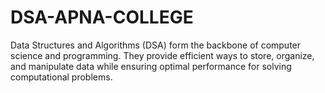 # DSA-APNA-COLLEGE
Data Structures and Algorithms (DSA) form the backbone of computer science and programming. They provide efficient ways to store, organize, and manipulate data while ensuring optimal performance for solving computational problems.
